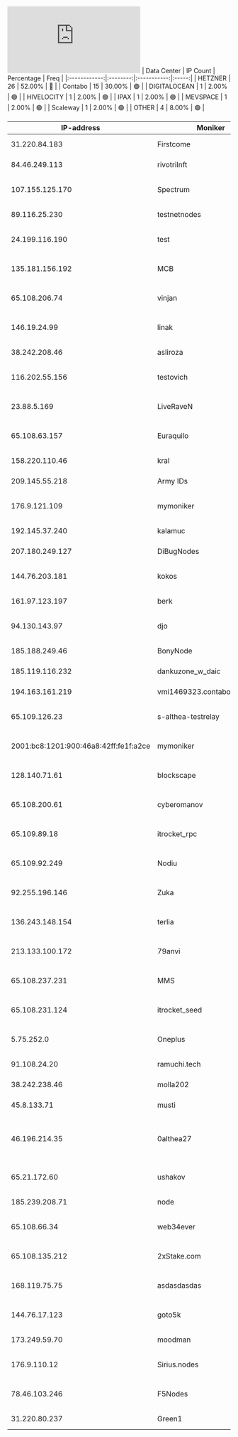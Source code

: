 ![Diagramm](https://github.com/obajay/StateSync-snapshots/blob/main/Projects/Althea/1/README.md)
| Data Center | IP Count | Percentage | Freq |
|:------------:|:--------:|:-----------:|:-----:|
| HETZNER | 26 | 52.00% | 🔴 |
| Contabo | 15 | 30.00% | 🟢 |
| DIGITALOCEAN | 1 | 2.00% | 🟢 |
| HIVELOCITY | 1 | 2.00% | 🟢 |
| IPAX | 1 | 2.00% | 🟢 |
| MEVSPACE | 1 | 2.00% | 🟢 |
| Scaleway | 1 | 2.00% | 🟢 |
| OTHER | 4 | 8.00% | 🟢 |

<!-- START_TABLE -->
| IP-address | Moniker | Organization | Country | City |
|-------------|---------|---------------|---------|------|
| 31.220.84.183 | Firstcome | AS51167 Contabo GmbH | 🇩🇪 DE | Düsseldorf |
| 84.46.249.113 | rivotrilnft | AS51167 Contabo GmbH | 🇩🇪 DE | Berlin |
| 107.155.125.170 | Spectrum | AS29802 HIVELOCITY, Inc. | 🇸🇪 SE | Stockholm |
| 89.116.25.230 | testnetnodes | AS51167 Contabo GmbH | 🇩🇪 DE | Düsseldorf |
| 24.199.116.190 | test | AS14061 DigitalOcean, LLC | 🇺🇸 US | Santa Clara |
| 135.181.156.192 | MCB | AS24940 Hetzner Online GmbH | 🇫🇮 FI | Tuusula |
| 65.108.206.74 | vinjan | AS24940 Hetzner Online GmbH | 🇫🇮 FI | Helsinki |
| 146.19.24.99 | linak | AS201814 MEVSPACE sp. z o.o. | 🇵🇱 PL | Warsaw |
| 38.242.208.46 | asliroza | AS51167 Contabo GmbH | 🇩🇪 DE | Düsseldorf |
| 116.202.55.156 | testovich | AS24940 Hetzner Online GmbH | 🇩🇪 DE | Falkenstein |
| 23.88.5.169 | LiveRaveN | AS24940 Hetzner Online GmbH | 🇩🇪 DE | Falkenstein |
| 65.108.63.157 | Euraquilo | AS24940 Hetzner Online GmbH | 🇫🇮 FI | Helsinki |
| 158.220.110.46 | kral | AS51167 Contabo GmbH | 🇩🇪 DE | Düsseldorf |
| 209.145.55.218 | Army IDs | AS40021 Nubes, LLC | 🇺🇸 US | St. Louis |
| 176.9.121.109 | mymoniker | AS24940 Hetzner Online GmbH | 🇩🇪 DE | Falkenstein |
| 192.145.37.240 | kalamuc | AS51167 Contabo GmbH | 🇩🇪 DE | Düsseldorf |
| 207.180.249.127 | DiBugNodes | AS51167 Contabo GmbH | 🇩🇪 DE | Nürnberg |
| 144.76.203.181 | kokos | AS24940 Hetzner Online GmbH | 🇩🇪 DE | Falkenstein |
| 161.97.123.197 | berk | AS51167 Contabo GmbH | 🇩🇪 DE | Frankfurt am Main |
| 94.130.143.97 | djo | AS24940 Hetzner Online GmbH | 🇩🇪 DE | Falkenstein |
| 185.188.249.46 | BonyNode | AS51167 Contabo GmbH | 🇩🇪 DE | Düsseldorf |
| 185.119.116.232 | dankuzone_w_daic | AS44133 IPAX GmbH | 🇦🇹 AT | Vienna |
| 194.163.161.219 | vmi1469323.contaboserver.net | AS51167 Contabo GmbH | 🇩🇪 DE | Essen |
| 65.109.126.23 | s-althea-testrelay | AS24940 Hetzner Online GmbH | 🇫🇮 FI | Helsinki |
| 2001:bc8:1201:900:46a8:42ff:fe1f:a2ce | mymoniker | AS12876 SCALEWAY S.A.S. | 🇫🇷 FR | Paris |
| 128.140.71.61 | blockscape | AS24940 Hetzner Online GmbH | 🇩🇪 DE | Nürnberg |
| 65.108.200.61 | cyberomanov | AS24940 Hetzner Online GmbH | 🇫🇮 FI | Helsinki |
| 65.109.89.18 | itrocket_rpc | AS24940 Hetzner Online GmbH | 🇫🇮 FI | Helsinki |
| 65.109.92.249 | Nodiu | AS24940 Hetzner Online GmbH | 🇫🇮 FI | Helsinki |
| 92.255.196.146 | Zuka | AS41668 JSC ER-Telecom Holding | 🇷🇺 RU | Kazan |
| 136.243.148.154 | terlia | AS24940 Hetzner Online GmbH | 🇩🇪 DE | Falkenstein |
| 213.133.100.172 | 79anvi | AS24940 Hetzner Online GmbH | 🇩🇪 DE | Nürnberg |
| 65.108.237.231 | MMS | AS24940 Hetzner Online GmbH | 🇫🇮 FI | Helsinki |
| 65.108.231.124 | itrocket_seed | AS24940 Hetzner Online GmbH | 🇫🇮 FI | Helsinki |
| 5.75.252.0 | Oneplus | AS24940 Hetzner Online GmbH | 🇩🇪 DE | Falkenstein |
| 91.108.24.20 | ramuchi.tech | AS42065 ZAO ElectronTelecom | 🇷🇺 RU | Saint Petersburg |
| 38.242.238.46 | molla202 | AS51167 Contabo GmbH | 🇩🇪 DE | Düsseldorf |
| 45.8.133.71 | musti | AS51167 Contabo GmbH | 🇩🇪 DE | Düsseldorf |
| 46.196.214.35 | 0althea27 | AS47524 Turksat Uydu Haberlesme ve Kablo TV Isletme A.S. | 🇹🇷 TR | Gaziantep |
| 65.21.172.60 | ushakov | AS24940 Hetzner Online GmbH | 🇫🇮 FI | Helsinki |
| 185.239.208.71 | node | AS51167 Contabo GmbH | 🇩🇪 DE | Düsseldorf |
| 65.108.66.34 | web34ever | AS24940 Hetzner Online GmbH | 🇫🇮 FI | Helsinki |
| 65.108.135.212 | 2xStake.com | AS24940 Hetzner Online GmbH | 🇫🇮 FI | Helsinki |
| 168.119.75.75 | asdasdasdas | AS24940 Hetzner Online GmbH | 🇩🇪 DE | Falkenstein |
| 144.76.17.123 | goto5k | AS24940 Hetzner Online GmbH | 🇩🇪 DE | Falkenstein |
| 173.249.59.70 | moodman | AS51167 Contabo GmbH | 🇩🇪 DE | Nürnberg |
| 176.9.110.12 | Sirius.nodes | AS24940 Hetzner Online GmbH | 🇩🇪 DE | Falkenstein |
| 78.46.103.246 | F5Nodes | AS24940 Hetzner Online GmbH | 🇩🇪 DE | Falkenstein |
| 31.220.80.237 | Green1 | AS51167 Contabo GmbH | 🇩🇪 DE | Düsseldorf |

<!-- END_TABLE -->